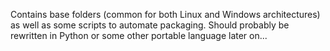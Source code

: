 Contains base folders (common for both Linux and Windows architectures) as well as some scripts to automate packaging.
Should probably be rewritten in Python or some other portable language later on...
